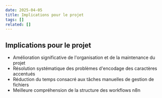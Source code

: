 ```yaml
---
date: 2025-04-05
title: Implications pour le projet
tags: []
related: []
---
```


## Implications pour le projet

- Amélioration significative de l'organisation et de la maintenance du projet
- Résolution systématique des problèmes d'encodage des caractères accentués
- Réduction du temps consacré aux tâches manuelles de gestion de fichiers
- Meilleure compréhension de la structure des workflows n8n

#

